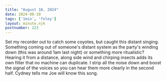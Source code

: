 ```yaml
---
title: "August 10, 2024"
date: 2024-08-10
tags: ['1min', 'foley']
layout: minute.njk
postnumber: 223
---	
```


Set my recorder out to catch some coyotes, but caught this distant singing. Something coming out of someone's distant system as the party's winding down (this was around 1am last night) or something more ritualistic? Hearing it from a distance, along side wind and chirping insects adds its own filter that no machine can duplicate. I strip all the noise down and boost the signal of the voices so you can hear them more clearly in the second half. Cydney tells me Joe will know this song.  